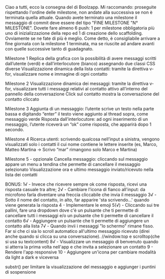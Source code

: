 Ciao a tutti, ecco la consegna del di Boolzapp. Mi raccomando: proseguite rispettando l'ordine delle milestone, non andate alla successiva se non è terminata quella attuale. Quando avete terminato una milestone il messaggio di commit deve essere del tipo "FINE MILESTONE "N° MILESTONE". Dovete fare almeno 6 push: 1 per milestone obbligatoria più uno di inizializzazione della repo ed 1 di creazione dello scaffolding. Ovviamente se ne fate di più è meglio. Come detto, è consigliabile arrivare a fine giornata con la milestone 1 terminata, ma se riuscite ad andare avanti con quelle successive tanto di guadagnato.



Milestone 1
Replica della grafica con la possibilità di avere messaggi scritti dall’utente (verdi) e dall’interlocutore (bianco) assegnando due classi CSS diverse
Visualizzazione dinamica della lista contatti: tramite la direttiva v-for, visualizzare nome e immagine di ogni contatto


Milestone 2
Visualizzazione dinamica dei messaggi: tramite la direttiva v-for, visualizzare tutti i messaggi relativi al contatto attivo all’interno del pannello della conversazione
Click sul contatto mostra la conversazione del contatto cliccato


Milestone 3
Aggiunta di un messaggio: l’utente scrive un testo nella parte bassa e digitando “enter” il testo viene aggiunto al thread sopra, come messaggio verde
Risposta dall’interlocutore: ad ogni inserimento di un messaggio, l’utente riceverà un “ok” come risposta, che apparirà dopo 1 secondo.


Milestone 4
Ricerca utenti: scrivendo qualcosa nell’input a sinistra, vengono visualizzati solo i contatti il cui nome contiene le lettere inserite (es, Marco, Matteo Martina -> Scrivo “mar” rimangono solo Marco e Martina)


Milestone 5 - opzionale
Cancella messaggio: cliccando sul messaggio appare un menu a tendina che permette di cancellare il messaggio selezionato
Visualizzazione ora e ultimo messaggio inviato/ricevuto nella lista dei contatti 


BONUS:
1√ - Invece che ricevere sempre ok come risposta, ricevi una risposta casuale tra altre;
2√ - Cambiare l'icona di fianco all'input: da microfono farla diventare una freccia cliccabile che invia il messaggio
3√ - Sotto il nome del contatto, in alto, far apparire 'sta scrivendo...' quando viene generata la risposta
4 - Implementare le emoji
5(√) - Cliccando sui tre pallini, fare una dropdown dove c'è un pulsante che ti permette di cancellare tutti i messaggi e/o un pulsante che ti permette di cancellare il contatto
6√ - Aggiungere un pulsante che ti permette di aggiungere un contatto alla lista
7√ - Quando invii i messaggi "lo schermo" rimane fisso. Far si che ci sia lo scroll automatico all'ultimo messaggio ricevuto (direi anche quando si clicca su una conversazione). //window.top e scrolltop(che si usa su textcontent)
8√ - Visualizzare un messaggio di benvenuto quando si atterra la prima volta nell'app e che invita a selezionare un contatto
9 - Rendere l'app responsive
10 - Aggiungere un'icona per cambiare modalità da light a dark e viceversa


substr() per limitare la visualizzazione del messaggio e aggiunger i puntini di sospensione